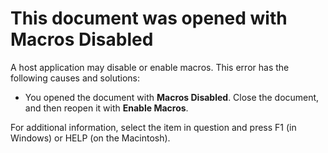 
# This document was opened with Macros Disabled

A host application may disable or enable macros. This error has the following causes and solutions:



- You opened the document with  **Macros Disabled**. Close the document, and then reopen it with  **Enable Macros**.
    

For additional information, select the item in question and press F1 (in Windows) or HELP (on the Macintosh).

